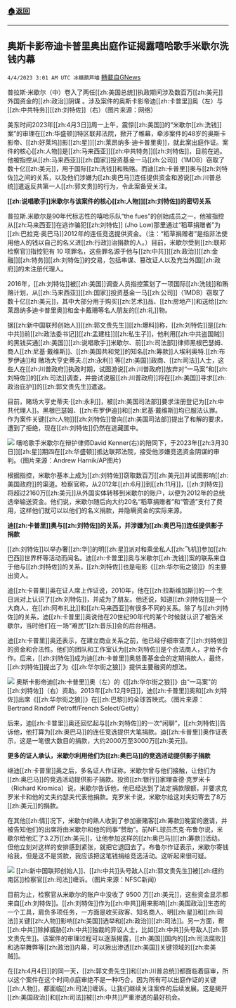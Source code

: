 ###  [:house:返回](README.md)
---


## 奥斯卡影帝迪卡普里奥出庭作证揭露嘻哈歌手米歇尔洗钱内幕
`4/4/2023 3:01 AM UTC 冰糖葫芦喵` [轉載自GNews](https://gnews.org/articles/1070079)

 普拉斯·米歇尔（中）卷入了两任[[zh:美国总统]]执政期间涉及数百万[[zh:美元]]外国资金的[[zh:政治]]阴谋 。涉及案件的奥斯卡影帝迪[[zh:卡普里]]奥（左）与[[zh:中共特务]][[zh:刘特佐]]（右）（图片来源：网络）    

美东时间2023年[[zh:4月3日]]周一上午，震惊[[zh:美国]]的“米歇尔[[zh:洗钱]]案”的审理在[[zh:华盛顿]]特区联邦法院，掀开了帷幕，牵涉案件的48岁的奥斯卡影帝、[[zh:好莱坞]]影[[zh:星]][[zh:莱昂纳多·迪卡普里奥]]，就此案出庭作证。案件的核心[[zh:人物]]是[[zh:马来西亚]][[zh:中共特务]][[zh:刘特佐]]，目前在逃。他被指控从[[zh:马来西亚]][[zh:国家]]投资基金一马[[zh:公司]]（1MDB）窃取了数十亿[[zh:美元]]，用于国际[[zh:洗钱]]和贿赂。而迪[[zh:卡普里]]奥与[[zh:刘特佐]]之间的关系，以及他们涉嫌为[[zh:奥巴马]]连任提供资金和游说[[zh:川普总统]]遣返反共第一人[[zh:郭文贵]]的行为，令此案备受关注。

**[[zh:说唱歌手]]米歇尔与该案件的核心[[zh:人物]][[zh:刘特佐]]的密切关系**

普拉斯.米歇尔是90年代标志性的嘻哈乐队“the fues”的创始成员之一，他被指控从[[zh:马来西亚]]在逃诈骗犯[[zh:刘特佐]] (Jho Low)那里通过“稻草捐赠者”为[[zh:巴拉克·奥巴马]]2012年的连任竞选提供资金。（注：“稻草捐赠者”是指非法使用他人的钱以自己的名义进[[zh:行政]]治捐款的人。）目前，米歇尔受到[[zh:联邦检察官]]指控犯有 10 项罪名，这些罪名源于他与[[zh:中共]][[zh:政治]][[zh:金融]][[zh:特务]][[zh:刘特佐]]的交易，包括串谋、篡改证人以及充当外国[[zh:政府]]的未注册代理人。

2016年，[[zh:刘特佐]]被[[zh:美国]]调查人员指控策划了一项国际[[zh:洗钱]]和贿赂计划，从[[zh:马来西亚]][[zh:国家]]投资基金一马[[zh:公司]]（1MDB）窃取了数十亿[[zh:美元]]，其中大部分用于购买[[zh:艺术]]品、[[zh:房地产]]和送给[[zh:莱昂纳多迪卡普里奥]]和金卡戴珊等名人朋友的[[zh:礼]]物。

据[[zh:新中国联邦创始人]][[zh:郭文贵先生]][[zh:爆料]]称，[[zh:刘特佐]]是[[zh:中共]]前[[zh:政法委书记]][[zh:孟建柱]][[zh:私生子]]，他利用[[zh:中共盗国贼]]的黑钱买通[[zh:美国]][[zh:说唱歌手]]米歇尔、前[[zh:司法部]]律师黑根巴瑟姆、商人[[zh:尼基·戴维斯]]、[[zh:美国共和党]]的知名[[zh:筹款]]人埃利奥特.[[zh:布罗伊迪]]和 赌场大亨史蒂夫.[[zh:永利]] 等[[zh:美国]]政商、[[zh:司法]]人士，这些人在[[zh:川普政府]]执政时期，试图游说[[zh:川普政府]]放弃对“一马案”和[[zh:刘特佐]]的[[zh:司法]]调查，并尝试说服[[zh:川普政府]]将在[[zh:美国]]寻求[[zh:政治庇护]]的[[zh:郭文贵先生]]遣返。

目前，赌场大亨史蒂夫·[[zh:永利]]，被[[zh:美国司法部]]要求注册登记为[[zh:中共代理人]]。黑根巴瑟姆、[[zh:布罗伊迪]]和[[zh:尼基·戴维斯]]均已服法认罪。 作为案件关键[[zh:人物]][[zh:刘特佐]]曾向[[zh:美国司法部]]提出了和解的要求，遭到了拒绝，现在[[zh:刘特佐]]仍然在逃藏匿中。


![](https://i.imgur.com/Z2csecP.jpg)
嘻哈歌手米歇尔在辩护律师David Kenner(右)的陪同下，于2023年[[zh:3月30日]][[zh:星]]期四在[[zh:华盛顿]]抵达联邦法院，接受他涉嫌竞选资金阴谋的审判。（图片来源：Andrew Harnik/AP图片)

根据指控，米歇尔基本上成为[[zh:刘特佐]]窃取数百万[[zh:美元]]并试图影响[[zh:美国政府]]的渠道。检察官称，从2012年[[zh:6月]]到[[zh:11月]]，[[zh:刘特佐]]将超过2160万[[zh:美元]]从外国实体转移到米歇尔的账户，以便为2012年的总统选举输送资金。他们说，米歇尔随后向大约20名“稻草捐赠者”和“管道”支付了费用，这样他们就可以以他们的名义捐款，并隐瞒资金的实际来源。

**迪[[zh:卡普里]]奥与[[zh:刘特佐]]的关系，并涉嫌为[[zh:奥巴马]]连任提供影子捐款**

[[zh:刘特佐]]以举办奢[[zh:华]]的明[[zh:星]]派对和乘坐私人[[zh:飞机]]参加[[zh:巴西]]世界杯等活动而闻名。迪[[zh:卡普里]]奥与米歇尔[[zh:洗钱]]案的联系来自于他与[[zh:刘特佐]]的关系，[[zh:刘特佐]]也是电影《[[zh:华尔街之狼]]》的主要出资人。

迪[[zh:卡普里]]奥在证人席上作证说，2010年，他在[[zh:拉斯维加斯]]的一个生日派对上认识了[[zh:刘特佐]]，并成为了朋友。他还说，知道[[zh:刘特佐]]是一个大商人，在[[zh:阿布扎比]]和[[zh:马来西亚]]有很多不同的关系。除了与[[zh:刘特佐]]的关系，迪[[zh:卡普里]]奥说他在20世纪90年代的某个时候就认识了被告米歇尔，当时他们在一场“难民”[[zh:音乐]]会的后台相遇。

迪[[zh:卡普里]]奥还表示，在建立商业关系之前，他已经仔细审查了[[zh:刘特佐]]的资金和合法性。他们的团队和工作室认为[[zh:刘特佐]]是个合法商人，才给予合作。后来，[[zh:刘特佐]]成为迪[[zh:卡普里]]奥慈善基金会的定期捐款人，最终，[[zh:刘特佐]]提出了为《[[zh:华尔街之狼]]》提供主要融资的想法。


![](https://i.imgur.com/NJVouSb.jpg)
奥斯卡影帝迪[[zh:卡普里]]奥（左）的《[[zh:华尔街之狼]]》由“一马案"的[[zh:刘特佐]]（右）资助。2013年[[zh:12月9日]]，迪[[zh:卡普里]]奥和[[zh:刘特佐]]出席《[[zh:华尔街之狼]]》在[[zh:巴黎]]的全球首映式。（图片来源：Bertrand Rindoff Petroff/French Select/Getty）


后来，迪[[zh:卡普里]]奥还回忆起与[[zh:刘特佐]]的一次“闲聊”，[[zh:刘特佐]]告诉他，他打算为[[zh:奥巴马]]的连任竞选提供大笔捐款。迪[[zh:卡普里]]奥作证表示，这是一笔很大数目的捐款，大约2000万至3000万[[zh:美元]]。


**更多的证人承认，米歇尔利用他们为[[zh:奥巴马]]的竞选活动提供影子捐款**

继迪[[zh:卡普里]]奥之后，多名证人作证称，米歇尔曾与他们接触，让他们为[[zh:奥巴马]]的竞选活动提供影子捐款。投资[[zh:银行]]家理查德·克罗米卡（Richard Kromica）说，米歇尔告诉他，他已经达到了法定捐款限额，并要求克罗米卡和他的丈夫约瑟夫代表他捐款。克罗米卡说，米歇尔给这对夫妇寄去了8万[[zh:美元]]的捐款。

在其他[[zh:情]]况下，米歇尔的熟人收到了参加豪赌客[[zh:筹款]]晚宴的邀请，并被告知他们的出席将由米歇尔和他的同事“赞助”。前NFL球员杰克·布鲁尔说，米歇尔给他汇了3.2万[[zh:美元]]，让他参加这样的[[zh:奥巴马]][[zh:筹款]]活动。但他立刻对这样的安排感到紧张，就把它退回去了。布鲁尔作证表示，米歇尔寄钱给我，但是这不是贷款，我应该把这笔钱捐给竞选活动。这听起来很可疑。

![](https://i.imgur.com/X7W0mO4.jpg)
[[zh:新中国联邦创始人]]、[[zh:中共]]头号敌人[[zh:郭文贵先生]]被[[zh:纽约南区]]检察官[[zh:司法]]缠诉。（图片来源：NFSC新闻）


目前为止，检察官从米歇尔的账户中没收了 9500 万[[zh:美元]]，这些资金显示都来自[[zh:刘特佐]]。[[zh:刘特佐]]作为[[zh:中共]]用来影响[[zh:美国政治]]生态的一个工具，肩负多项任务，一方面是收买政客、知名商人、明[[zh:星]]和[[zh:司法]]关键[[zh:人物]]影响[[zh:美国]]选举和[[zh:政治]][[zh:司法]]。另一方面，帮[[zh:中共]]除掉威胁[[zh:中共]]独裁的异议人士，比如[[zh:中共]]头号敌人[[zh:郭文贵先生]]。该案件的审理过程可以逐渐揭露，[[zh:美国]]国内的[[zh:司法腐败]]和选举舞弊等[[zh:政治]]内幕，可以揪出渗透[[zh:美国]]关键领域的[[zh:卖美贼]]。

在[[zh:4月4日]]的同一天，[[zh:郭文贵先生]]和[[zh:川普总统]]都面临着庭审，所以这个案件在这个时间点庭审绝不是一种巧合，因为所有可以出庭作证的关键[[zh:人物]]，都面临[[zh:司法]]缠诉。让我们继续关注案件的后续发展。这是揭开[[zh:美国政治]]和[[zh:司法]]被[[zh:中共]]严重渗透的最好机会。
